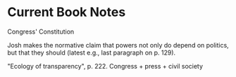 # Current Book Notes

Congress' Constitution

Josh makes the normative claim that powers not only do depend on politics, but that they should (latest e.g., last paragraph on p. 129).

"Ecology of transparency", p. 222. Congress + press + civil society